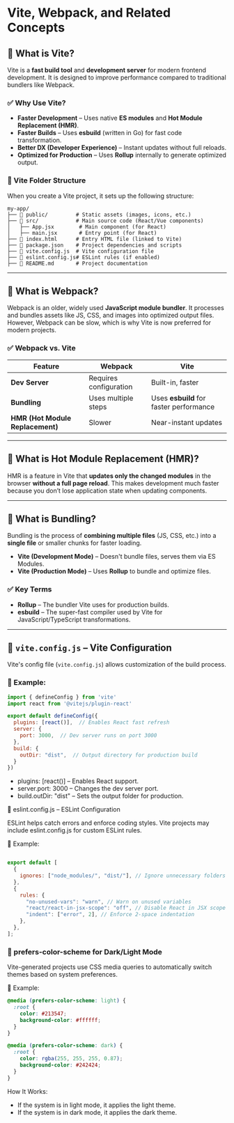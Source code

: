 # Vite, Webpack, and Related Concepts

## 🔹 What is Vite?
Vite is a **fast build tool** and **development server** for modern frontend development. It is designed to improve performance compared to traditional bundlers like Webpack.

### ✅ Why Use Vite?
- **Faster Development** – Uses native **ES modules** and **Hot Module Replacement (HMR)**.
- **Faster Builds** – Uses **esbuild** (written in Go) for fast code transformation.
- **Better DX (Developer Experience)** – Instant updates without full reloads.
- **Optimized for Production** – Uses **Rollup** internally to generate optimized output.

### 📂 Vite Folder Structure
When you create a Vite project, it sets up the following structure:


```
my-app/
├── 📂 public/         # Static assets (images, icons, etc.)
├── 📂 src/            # Main source code (React/Vue components)
│   ├── App.jsx        # Main component (for React)
│   ├── main.jsx       # Entry point (for React)
├── 📜 index.html      # Entry HTML file (linked to Vite)
├── 📜 package.json    # Project dependencies and scripts
├── 📜 vite.config.js  # Vite configuration file
├── 📜 eslint.config.js# ESLint rules (if enabled)
├── 📜 README.md       # Project documentation

```

---

## 🔹 What is Webpack?
Webpack is an older, widely used **JavaScript module bundler**. It processes and bundles assets like JS, CSS, and images into optimized output files. However, Webpack can be slow, which is why Vite is now preferred for modern projects.

### ✅ Webpack vs. Vite
| Feature  | Webpack | Vite |
|----------|--------|------|
| **Dev Server** | Requires configuration | Built-in, faster |
| **Bundling** | Uses multiple steps | Uses **esbuild** for faster performance |
| **HMR (Hot Module Replacement)** | Slower | Near-instant updates |

---

## 🔹 What is Hot Module Replacement (HMR)?
HMR is a feature in Vite that **updates only the changed modules** in the browser **without a full page reload**. This makes development much faster because you don’t lose application state when updating components.

---

## 🔹 What is Bundling?
Bundling is the process of **combining multiple files** (JS, CSS, etc.) into a **single file** or smaller chunks for faster loading.  
- **Vite (Development Mode)** – Doesn't bundle files, serves them via ES Modules.  
- **Vite (Production Mode)** – Uses **Rollup** to bundle and optimize files.  

### ✅ Key Terms
- **Rollup** – The bundler Vite uses for production builds.
- **esbuild** – The super-fast compiler used by Vite for JavaScript/TypeScript transformations.

---

## 🔹 `vite.config.js` – Vite Configuration
Vite's config file (`vite.config.js`) allows customization of the build process.

### 📌 Example:
```js
import { defineConfig } from 'vite'
import react from '@vitejs/plugin-react'

export default defineConfig({
  plugins: [react()],  // Enables React fast refresh
  server: {
    port: 3000,  // Dev server runs on port 3000
  },
  build: {
    outDir: "dist",  // Output directory for production build
  }
})

```

- plugins: [react()] – Enables React support.
- server.port: 3000 – Changes the dev server port.
- build.outDir: "dist" – Sets the output folder for production.

🔹 eslint.config.js – ESLint Configuration

ESLint helps catch errors and enforce coding styles. Vite projects may include eslint.config.js for custom ESLint rules.

📌 Example:

```js

export default [
  {
    ignores: ["node_modules/", "dist/"], // Ignore unnecessary folders
  },
  {
    rules: {
      "no-unused-vars": "warn", // Warn on unused variables
      "react/react-in-jsx-scope": "off", // Disable React in JSX scope rule
      "indent": ["error", 2], // Enforce 2-space indentation
    },
  },
];

```

### 🔹 prefers-color-scheme for Dark/Light Mode
Vite-generated projects use CSS media queries to automatically switch themes based on system preferences.

📌 Example:

```css
@media (prefers-color-scheme: light) {
  :root {
    color: #213547;
    background-color: #ffffff;
  }
}

@media (prefers-color-scheme: dark) {
  :root {
    color: rgba(255, 255, 255, 0.87);
    background-color: #242424;
  }
}
```

How It Works:
- If the system is in light mode, it applies the light theme.
- If the system is in dark mode, it applies the dark theme.

